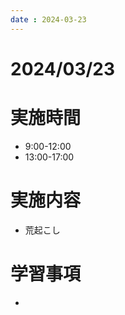 ```yaml
---
date : 2024-03-23
---
```


# 2024/03/23

# 実施時間
- 9:00-12:00
- 13:00-17:00

# 実施内容
- 荒起こし

# 学習事項
- 